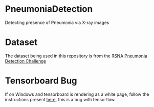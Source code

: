 # PneumoniaDetection
 Detecting presence of Pneumonia via X-ray images


# Dataset
The dataset being used in this repository is from the [RSNA Pneumonia Detection Challenge](https://www.kaggle.com/competitions/rsna-pneumonia-detection-challenge/data?select=stage_2_train_images)



# Tensorboard Bug
If on Windows and tensorboard is rendering as a white page, follow the instructions present [here](https://github.com/tensorflow/tensorboard/issues/3117#issuecomment-605531669), this is a bug with tensorflow.
